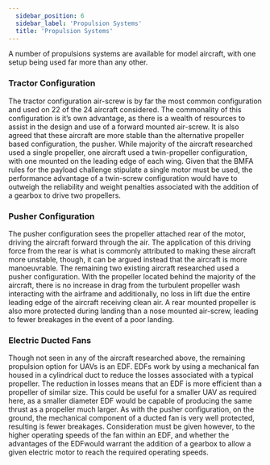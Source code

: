 ```yaml
---
  sidebar_position: 6
  sidebar_label: 'Propulsion Systems'
  title: 'Propulsion Systems'
---
```


A number of propulsions systems are available for model aircraft, with one setup being used far more than any other.

### Tractor Configuration
The tractor configuration air-screw is by far the most common configuration and used on 22 of the 24 aircraft considered. The commonality of this configuration is it’s own advantage, as there is a wealth of resources to assist in the design and use of a forward mounted air-screw. It is also agreed that these aircraft are more stable than the alternative propeller based configuration, the pusher. While majority of the aircraft researched used a single propeller, one aircraft used a twin-propeller configuration, with one mounted on the leading edge of each wing. Given that the BMFA rules for the payload challenge stipulate a single motor must be used, the performance advantage of a twin-screw configuration would have to outweigh the reliability and weight penalties associated with the addition of a gearbox to drive two propellers.

### Pusher Configuration
The pusher configuration sees the propeller attached rear of the motor, driving the aircraft forward through the air. The application of this driving force from the rear is what is commonly attributed to making these aircraft more unstable, though, it can be argued instead that the aircraft is more manoeuvrable. The remaining two existing aircraft researched used a pusher configuration. With the propeller located behind the majority of the aircraft, there is no increase in drag from the turbulent propeller wash interacting with the airframe and additionally, no loss in lift due the entire leading edge of the aircraft receiving clean air. A rear mounted propeller is also more protected during landing than a nose mounted air-screw, leading to fewer breakages in the event of a poor landing.

### Electric Ducted Fans
Though not seen in any of the aircraft researched above, the remaining propulsion option for UAVs is an EDF. EDFs work by using a mechanical fan housed in a cylindrical duct to reduce the losses associated with a typical propeller. The reduction in losses means that an EDF is more efficient than a propeller of similar size. This could be useful for a smaller UAV as required here, as a smaller diameter EDF would be capable of producing the same thrust as a propeller much larger. As with the pusher configuration, on the ground, the mechanical component of a ducted fan is very well protected, resulting is fewer breakages. Consideration must be given however, to the higher operating speeds of the fan within an EDF, and whether the advantages of the EDFwould warrant the addition of a gearbox to allow a given electric motor to reach the required operating speeds.